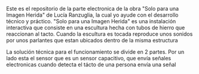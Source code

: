 Este es el repositorio de la parte electronica de la obra "Solo para una Imagen Herida" de Lucía Ranzuglia, 
la cual yo ayude con el desarrollo técnico y práctico. "Solo para una Imagen Herida" es una instalación interactiva
que consiste en una escultura hecha con tubos de hierro que reaccionan al tacto.
Cuando la escultura es tocada reproduce unos sonidos por unos parlantes que estan ubicados dentro de la misma estructura


La solución técnica para el funcionamiento se divide en 2 partes. Por un lado esta el sensor que es un sensor capacitivo, que envía 
señales electronicas cuando detecta el tácto de una persona envía una señal 
